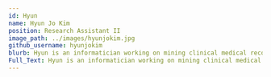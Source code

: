 ```yaml
---
id: Hyun
name: Hyun Jo Kim
position: Research Assistant II
image_path: ../images/hyunjokim.jpg
github_username: hyunjokim
blurb: Hyun is an informatician working on mining clinical medical records. 
Full_Text: Hyun is an informatician working on mining clinical medical records. 
---
```

